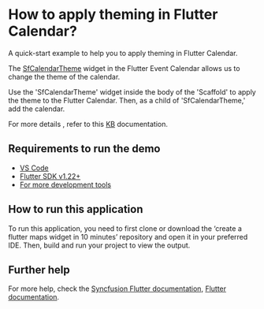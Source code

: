 # How to apply theming in Flutter Calendar?

A quick-start example to help you to apply theming in Flutter Calendar.

The [SfCalendarTheme](https://pub.dev/documentation/syncfusion_flutter_core/latest/theme/SfCalendarTheme-class.html) widget in the Flutter Event Calendar allows us to change the theme of the calendar.

Use the 'SfCalendarTheme' widget inside the body of the 'Scaffold' to apply the theme to the Flutter Calendar. Then, as a child of 'SfCalendarTheme,' add the calendar.

For more details , refer to this [KB](https://www.syncfusion.com/kb/11899/how-to-apply-theming-in-flutter-calendar) documentation.

## Requirements to run the demo
* [VS Code](https://code.visualstudio.com/download)
* [Flutter SDK v1.22+](https://flutter.dev/docs/development/tools/sdk/overview)
* [For more development tools](https://flutter.dev/docs/development/tools/devtools/overview)

## How to run this application
To run this application, you need to first clone or download the ‘create a flutter maps widget in 10 minutes’ repository and open it in your preferred IDE. Then, build and run your project to view the output.

## Further help
For more help, check the [Syncfusion Flutter documentation](https://help.syncfusion.com/flutter/introduction/overview),
 [Flutter documentation](https://flutter.dev/docs/get-started/install).